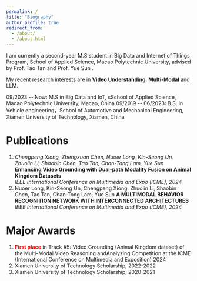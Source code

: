 ```yaml
---
permalink: /
title: "Biography"
author_profile: true
redirect_from: 
  - /about/
  - /about.html
---
```


I am currently a second-year M.S student in Big Data and Internet of Things Program, School of Applied Science, Macao Polytechnic University, advised by Prof. Tao Tan and Prof. Yue Sun .

My recent research interests are in **Video Understanding**, **Multi-Modal** and LLM.

09/2023 -- Now: M.S in Big Data and IoT, sSchool of Applied Science, Macao Polytechnic University, Macao, China
09/2019 -- 06/2023: B.S. in Vehicle engineering，School of Automotive and Mechanical Engineering, Xiamen University of Technology, Xiamen, China

Publications
======
1. *Chengpeng Xiong, Zhengxuan Chen, Nuoer Long, Kin-Seong Un, Zhuolin Li, Shaobin Chen, Tao Tan, Chan-Tong Lam, Yue Sun*  
   **Enhancing Video Grounding with Dual-path Modality Fusion on Animal Kingdom Datasets**  
   _IEEE International Conference on Multimedia and Expo (ICME), 2024_  
2. Nuoer Long, Kin-Seong Un, Chengpeng Xiong, Zhuolin Li, Shaobin Chen, Tao Tan, Chan-Tong Lam, Yue Sun
   **A MULTIMODAL BEHAVIOR RECOGNITION NETWORK WITH INTERCONNECTED ARCHITECTURES**
   _IEEE International Conference on Multimedia and Expo (ICME), 2024_

Major Awards 
======
1.  <span style="color:red">**First place**</span> in Track #5: Video Grounding (Animal Kingdom dataset) of the Multi-Modal Video Reasoning andAnalyzing Competition at the ICME (International Conference on Multimedia and Exposition) 2024
2.  Xiamen University of Technology Scholarship, 2022-2022
3.  Xiamen University of Technology Scholarship, 2020-2021
